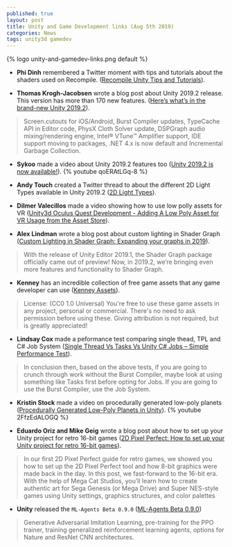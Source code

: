 ```yaml
---
published: true
layout: post
title: Unity and Game Development links (Aug 5th 2019)
categories: News
tags: unity3d gamedev
---
```


{% logo unity-and-gamedev-links.png default %}

* **Phi Dinh** remembered a Twitter moment with tips and tutorials about the shaders used on Recompile. ([Recompile Unity Tips and Tutorials](https://twitter.com/i/moments/1122251136239570947)).

* **Thomas Krogh-Jacobsen** wrote a blog post about Unity 2019.2 release. This version has more than 170 new features. ([Here’s what’s in the brand-new Unity 2019.2](https://blogs.unity3d.com/2019/07/30/heres-whats-in-the-brand-new-unity-2019-2)).
> Screen.cutouts for iOS/Android, Burst Compiler updates, TypeCache API in Editor code, PhysX Cloth Solver update, DSPGraph audio mixing/rendering engine, Intel® VTune™ Amplifier support, IDE support moving to packages, .NET 4.x is now default and Incremental Garbage Collection.

* **Sykoo** made a video about Unity 2019.2 features too ([Unity 2019.2 is now available!](https://www.youtube.com/watch?v=qoERAtLGq-8)). 
{% youtube qoERAtLGq-8 %}

* **Andy Touch** created a Twitter thread to about the different 2D Light Types available in Unity 2019.2 ([2D Light Types](https://twitter.com/andytouch/status/1156204606562738176)).

* **Dilmer Valecillos** made a video showing how to use low polly assets for VR ([Unity3d Oculus Quest Development - Adding A Low Poly Asset for VR Usage from the Asset Store](https://www.youtube.com/watch?v=4SVUeuV6TpU)).

* **Alex Lindman** wrote a blog post about custom lighting in Shader Graph ([Custom Lighting in Shader Graph: Expanding your graphs in 2019](https://blogs.unity3d.com/2019/07/31/custom-lighting-in-shader-graph-expanding-your-graphs-in-2019)).
> With the release of Unity Editor 2019.1, the Shader Graph package officially came out of preview! Now, in 2019.2, we’re bringing even more features and functionality to Shader Graph.

* **Kenney** has an incredible collection of free game assets that any game developer can use ([Kenney Assets](https://kenney.nl/assets)).
> License: (CC0 1.0 Universal) You're free to use these game assets in any project, personal or commercial. There's no need to ask permission before using these. Giving attribution is not required, but is greatly appreciated!

* **Lindsay Cox** made a peformance test comparing single thead, TPL and C# Job System ([Single Thread Vs Tasks Vs Unity C# Jobs – Simple Performance Test](http://lindsaycox.co.uk/blog/unity/single-thread-vs-tasks-vs-unity-c-jobs-simple-performance-test/)).
> In conclusion then, based on the above tests, if you are going to crunch through work without the Burst Compiler, maybe look at using something like Tasks first before opting for Jobs. If you are going to use the Burst Compiler, use the Job System.

* **Kristin Stock** made a video on procedurally generated low-poly planets ([Procedurally Generated Low-Poly Planets in Unity](https://www.youtube.com/watch?v=2FfzEdALOGQ)).
{% youtube 2FfzEdALOGQ %}

* **Eduardo Oriz and Mike Geig** wrote a blog post about how to set up your Unity project for retro 16-bit games ([2D Pixel Perfect: How to set up your Unity project for retro 16-bit games](https://blogs.unity3d.com/2019/08/02/2d-pixel-perfect-how-to-set-up-your-unity-project-for-retro-16-bit-games)).
> In our first 2D Pixel Perfect guide for retro games, we showed you how to set up the 2D Pixel Perfect tool and how 8-bit graphics were made back in the day. In this post, we fast-forward to the 16-bit era. With the help of Mega Cat Studios, you’ll learn how to create authentic art for Sega Genesis (or Mega Drive) and Super NES-style games using Unity settings, graphics structures, and color palettes

* **Unity** released the `ML-Agents Beta 0.9.0` ([ML-Agents Beta 0.9.0](https://github.com/Unity-Technologies/ml-agents/releases/tag/0.9.0))
> Generative Adversarial Imitation Learning, pre-training for the PPO trainer, training generalized reinforcement learning agents, options for Nature and ResNet CNN architectures.